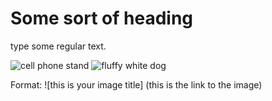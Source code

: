 # Some sort of heading

type some regular text.

![cell phone stand](really_awesome_stand.jpg)
![fluffy white dog](https://www.google.com/url?sa=i&url=https%3A%2F%2Fwww.thesprucepets.com%2Ffluffiest-dogs-ever-4589343&psig=AOvVaw3qc42KpFmFF2xXJ9eFoce3&ust=1693356831531000&source=images&cd=vfe&opi=89978449&ved=0CA8QjRxqFwoTCICunffTgIEDFQAAAAAdAAAAABAE)

Format:
![this is your image title] (this is the link to the image)
